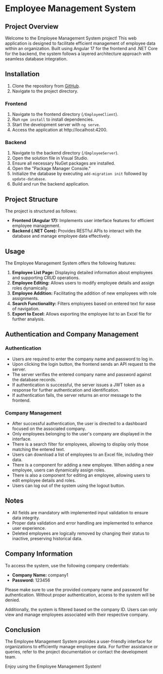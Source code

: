 # Employee Management System

## Project Overview

Welcome to the Employee Management System project! This web application is designed to facilitate efficient management of employee data within an organization. Built using Angular 17 for the frontend and .NET Core for the backend, the system follows a layered architecture approach with seamless database integration.

## Installation

1. Clone the repository from [GitHub](https://github.com/BatyaWail/PracticumProject).
2. Navigate to the project directory.

### Frontend

1. Navigate to the frontend directory (`/EmployeeClient`).
2. Run `npm install` to install dependencies.
3. Start the development server with `ng serve`.
4. Access the application at http://localhost:4200.

### Backend

1. Navigate to the backend directory (`/EmployeeServer`).
2. Open the solution file in Visual Studio.
3. Ensure all necessary NuGet packages are installed.
4. Open the "Package Manager Console."
5. Initialize the database by executing `add-migration init` followed by `update-database`.
6. Build and run the backend application.

## Project Structure

The project is structured as follows:

- **Frontend (Angular 17):** Implements user interface features for efficient employee management.
- **Backend (.NET Core):** Provides RESTful APIs to interact with the database and manage employee data effectively.

## Usage

The Employee Management System offers the following features:

1. **Employee List Page:** Displaying detailed information about employees and supporting CRUD operations.
2. **Employee Editing:** Allows users to modify employee details and assign roles dynamically.
3. **Employee Addition:** Facilitating the addition of new employees with role assignments.
4. **Search Functionality:** Filters employees based on entered text for ease of navigation.
5. **Export to Excel:** Allows exporting the employee list to an Excel file for further analysis.

## Authentication and Company Management

### Authentication

- Users are required to enter the company name and password to log in.
- Upon clicking the login button, the frontend sends an API request to the server.
- The server verifies the entered company name and password against the database records.
- If authentication is successful, the server issues a JWT token as a response for further authentication and identification.
- If authentication fails, the server returns an error message to the frontend.

### Company Management

- After successful authentication, the user is directed to a dashboard focused on the associated company.
- Only employees belonging to the user's company are displayed in the interface.
- There is a search filter for employees, allowing to display only those matching the entered text.
- Users can download a list of employees to an Excel file, including their data.
- There is a component for adding a new employee. When adding a new employee, users can dynamically assign roles.
- There is also a component for editing an employee, allowing users to edit employee details and roles.
- Users can log out of the system using the logout button.

## Notes

- All fields are mandatory with implemented input validation to ensure data integrity.
- Proper data validation and error handling are implemented to enhance user experience.
- Deleted employees are logically removed by changing their status to inactive, preserving historical data.

## Company Information

To access the system, use the following company credentials:

- **Company Name:** company1
- **Password:** 123456

Please make sure to use the provided company name and password for authentication. Without proper authentication, access to the system will be denied. 

Additionally, the system is filtered based on the company ID. Users can only view and manage employees associated with their respective company. 

## Conclusion

The Employee Management System provides a user-friendly interface for organizations to efficiently manage employee data. For further assistance or queries, refer to the project documentation or contact the development team.

Enjoy using the Employee Management System!

